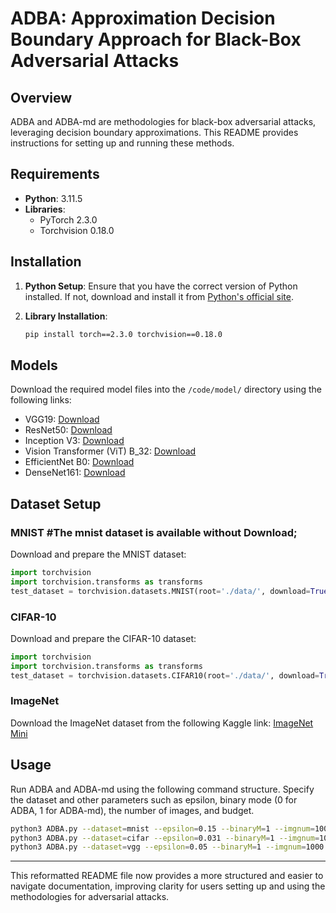 # ADBA: Approximation Decision Boundary Approach for Black-Box Adversarial Attacks

## Overview
ADBA and ADBA-md are methodologies for black-box adversarial attacks, leveraging decision boundary approximations. This README provides instructions for setting up and running these methods.

## Requirements
- **Python**: 3.11.5
- **Libraries**:
  - PyTorch 2.3.0
  - Torchvision 0.18.0

## Installation
1. **Python Setup**: Ensure that you have the correct version of Python installed. If not, download and install it from [Python's official site](https://www.python.org/downloads/release/python-3115/).

2. **Library Installation**:
   ```bash
   pip install torch==2.3.0 torchvision==0.18.0
   ```

## Models
Download the required model files into the `/code/model/` directory using the following links:
- VGG19: [Download](https://download.pytorch.org/models/vgg19-dcbb9e9d.pth)
- ResNet50: [Download](https://download.pytorch.org/models/resnet50-11ad3fa6.pth)
- Inception V3: [Download](https://download.pytorch.org/models/inception_v3_google-0cc3c7bd.pth)
- Vision Transformer (ViT) B_32: [Download](https://download.pytorch.org/models/vit_b_32-d86f8d99.pth)
- EfficientNet B0: [Download](https://download.pytorch.org/models/efficientnet_b0_rwightman-7f5810bc.pth)
- DenseNet161: [Download](https://download.pytorch.org/models/densenet161-8d451a50.pth)

## Dataset Setup
### MNIST #The mnist dataset is available without Download;
Download and prepare the MNIST dataset:
```python
import torchvision
import torchvision.transforms as transforms
test_dataset = torchvision.datasets.MNIST(root='./data/', download=True, train=False, transform=transforms.ToTensor())
```

### CIFAR-10
Download and prepare the CIFAR-10 dataset:
```python
import torchvision
import torchvision.transforms as transforms
test_dataset = torchvision.datasets.CIFAR10(root='./data/', download=True, train=False, transform=transforms.ToTensor())
```

### ImageNet
Download the ImageNet dataset from the following Kaggle link:
[ImageNet Mini](https://www.kaggle.com/datasets/ifigotin/imagenetmini-1000/data)

## Usage
Run ADBA and ADBA-md using the following command structure. Specify the dataset and other parameters such as epsilon, binary mode (0 for ADBA, 1 for ADBA-md), the number of images, and budget.

```bash
python3 ADBA.py --dataset=mnist --epsilon=0.15 --binaryM=1 --imgnum=1000 --budget=10000
python3 ADBA.py --dataset=cifar --epsilon=0.031 --binaryM=1 --imgnum=1000 --budget=10000
python3 ADBA.py --dataset=vgg --epsilon=0.05 --binaryM=1 --imgnum=1000 --budget=10000
```

---

This reformatted README file now provides a more structured and easier to navigate documentation, improving clarity for users setting up and using the methodologies for adversarial attacks.

